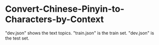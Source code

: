 # Convert-Chinese-Pinyin-to-Characters-by-Context
"dev.json" shows the text topics.
"train.json" is the train set.
"dev.json" is the test set.
